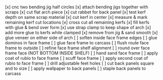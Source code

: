 [x] cnc two bending jig half circles
[x] attach bending jigs together with scraps
[x] cut flat arch piece
[x] cut rabbet for back panel
[x] test kerf depth on same scrap material
[x] cut kerf in center
[x] measure & mark remaining kerf cut locations
[x] cross cut all remaining kerfs
[x] fill kerfs with glue & bend over form
[x] use strap clamp to keep shape of arch
[x] add more glue to kerfs while clamped
[x] remove from jig & sand smooth
[x] glue veneer on either side of arch
[ ] soften inside face frame edges
[ ] glue dominos in face frame
[ ] glue face frame to carcass
[ ] flush route face frame to outside
[ ] refine face frame shelf alignment
[ ] round over face frame face (NOT BOTTOM INSIDE SHELF)
[ ] hand sand face frame
[ ] apply coat of rubio to face frame
[ ] scuff face frame
[ ] apply second coat of rubio to face frame
[ ] drill adjustable feet holes
[ ] cut back panels square and to size
[ ] apply wallpaper to back panels
[ ] staple back panels to carcass
